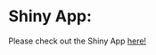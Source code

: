 # Shiny App:

Please check out the Shiny App [here!](https://dxu29.shinyapps.io/DataVizFinalProject/)
